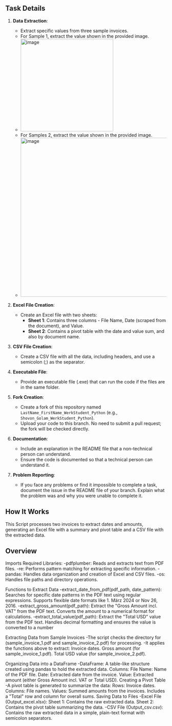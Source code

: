 

## Task Details

1. **Data Extraction**:
    - Extract specific values from three sample invoices.
    - For Sample 1, extract the value shown in the provided image.
    - <img width="289" alt="image" src="https://github.com/user-attachments/assets/0cf000ff-c305-4ffe-beb4-1c02a04d06b6" />
    - For Samples 2, extract the value shown in the provided image.
    - <img width="497" alt="image" src="https://github.com/user-attachments/assets/ea6eb368-604d-4dd4-9235-fbc8ec36d275" />

2. **Excel File Creation**:
    - Create an Excel file with two sheets:
        - **Sheet 1**: Contains three columns - File Name, Date (scraped from the document), and Value.
        - **Sheet 2**: Contains a pivot table with the date and value sum, and also by document name.

3. **CSV File Creation**:
    - Create a CSV file with all the data, including headers, and use a semicolon (;) as the separator.

4. **Executable File**:
    - Provide an executable file (.exe) that can run the code if the files are in the same folder.

5. **Fork Creation**:
    - Create a fork of this repository named `LastName_FirstName_WerkStudent_Python` (e.g., `Shovon_Golam_WerkStudent_Python`).
    - Upload your code to this branch. No need to submit a pull request; the fork will be checked directly.

6. **Documentation**:
    - Include an explanation in the README file that a non-technical person can understand.
    - Ensure the code is documented so that a technical person can understand it.

7. **Problem Reporting**:
    - If you face any problems or find it impossible to complete a task, document the issue in the README file of your branch. Explain what the problem was and why you were unable to complete it.
   
## How It Works
This Script processes two invoices to extract dates and amounts, generating an Excel file with a summary and pivot table and a CSV file with the extracted data.

## Overview
Imports Required Libraries:
-pdfplumber: Reads and extracts text from PDF files.
-re: Performs pattern matching for extracting specific information.
-pandas: Handles data organization and creation of Excel and CSV files.
-os: Handles file paths and directory operations.

Functions to Extract Data
-extract_date_from_pdf(pdf_path, date_pattern):
		Searches for specific date patterns in the PDF text using regular expressions.
		Supports flexible date formats like 1. März 2024 or Nov 26, 2016.
-extract_gross_amount(pdf_path):
		Extract the "Gross Amount incl. VAT" from the PDF text.
		Converts the amount to a numerical format for calculations.
-extract_total_value(pdf_path):
		Extract the "Total USD" value from the PDF text.
		Handles decimal formatting and ensures the value is converted to a number

Extracting Data from Sample Invoices
-The script checks the directory for  (sample_invoice_1.pdf and sample_invoice_2.pdf) for processing.
-It applies the functions above to extract:
		Invoice dates.
		Gross amount (for sample_invoice_1.pdf).
		Total USD value (for sample_invoice_2.pdf).

Organizing Data into a DataFrame
-DataFrame: A table-like structure created using pandas to hold the extracted data.
		Columns:
			File Name: Name of the PDF file.
			Date: Extracted date from the invoice.
			Value: Extracted amount (either Gross Amount incl. VAT or Total USD).
Creating a Pivot Table
-A pivot table is generated to summarize the data:
		Rows: Invoice dates.
		Columns: File names.
		Values: Summed amounts from the invoices.
		Includes a "Total" row and column for overall sums.
Saving Data to Files
-Excel File (Output_excel.xlsx):
		Sheet 1: Contains the raw extracted data.
		Sheet 2: Contains the pivot table summarizing the data.
-CSV File (Output_csv.csv):
		Contains the raw extracted data in a simple, plain-text format with semicolon separators.




